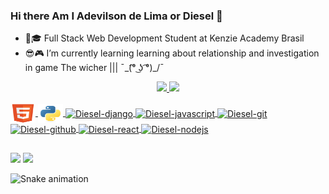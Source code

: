 ### Hi there Am I Adevilson de Lima or Diesel 👋

- 🔭🎓 Full Stack Web Development Student at Kenzie Academy Brasil
- 😎🎮 I’m currently learning learning about relationship and investigation in game The wicher ||| ¯\_(͡° ͜ʖ ͡°)_/¯ 

<div align="center">
  <a href="https://github.com/diesellima1">
  <img height="180em" src="https://github-readme-stats.vercel.app/api?username=diesellima1&show_icons=true&theme=dracula&include_all_commits=true&count_private=true"/>
  <img height="180em" src="https://github-readme-stats.vercel.app/api/top-langs/?username=diesellima1&layout=compact&langs_count=7&theme=dracula"/>
</div>
<div style="display: inline_block"><br> 
  <img align="center" alt="Diesel-HTML" height="30" width="40" src="https://raw.githubusercontent.com/devicons/devicon/master/icons/html5/html5-original.svg">
  <img align="center" alt="Diesel-Python" height="30" width="40" src="https://raw.githubusercontent.com/devicons/devicon/master/icons/python/python-original.svg">
  <img align="center" alt="Diesel-django" height="30" width="40" src="https://cdn.jsdelivr.net/gh/devicons/devicon/icons/django/django-plain-wordmark.svg" />
  <img align="center" alt="Diesel-javascript" height="30" width="40" src="https://cdn.jsdelivr.net/gh/devicons/devicon/icons/javascript/javascript-original.svg" />
  <img align="center" alt="Diesel-git" height="30" width="40" src="https://cdn.jsdelivr.net/gh/devicons/devicon/icons/git/git-original-wordmark.svg" /> 
  <img align="center" alt="Diesel-github" height="30" width="40" src="https://cdn.jsdelivr.net/gh/devicons/devicon/icons/github/github-original-wordmark.svg" />
  <img align="center" alt="Diesel-react" height="30" width="40" src="https://cdn.jsdelivr.net/gh/devicons/devicon/icons/react/react-original-wordmark.svg" />
  <img align="center" alt="Diesel-nodejs" height="30" width="40" src="https://cdn.jsdelivr.net/gh/devicons/devicon/icons/nodejs/nodejs-original.svg" />
 </div>

##

<div> 
  <a href="https://www.instagram.com/diesellima1/" target="_blank"><img src="https://img.shields.io/badge/-Instagram-%23E4405F?style=for-the-badge&logo=instagram&logoColor=white" target="_blank"></a>
 <a href="https://www.linkedin.com/in/adevilson-diesel/" target="_blank"><img src="https://img.shields.io/badge/-LinkedIn-%230077B5?style=for-the-badge&logo=linkedin&logoColor=white" target="_blank"></a> 
 
 ![Snake animation](https://github.com/diesellima1/diesellima1/blob/output/github-contribution-grid-snake.svg)
  
  </div>

